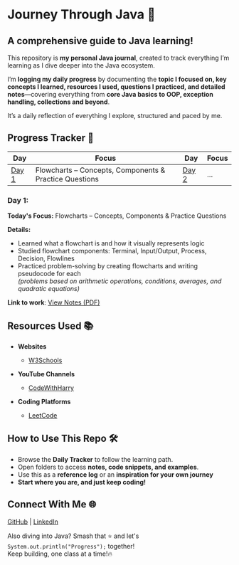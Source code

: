 <h1 align="left"> Journey Through Java 🎯 </h1>

## A comprehensive guide to Java learning!

This repository is **my personal Java journal**, created to track everything I’m learning as I dive deeper into the Java ecosystem.

I’m **logging my daily progress** by documenting the **topic I focused on, key concepts I learned, resources I used, questions I practiced, and detailed notes**—covering everything from **core Java basics to OOP, exception handling, collections and beyond**.

It’s a daily reflection of everything I explore, structured and paced by me.

<a name="pt"></a>
## Progress Tracker 📅
<div align="left">
  
| **Day** | **Focus**           | **Day** | **Focus**           |
|---------|---------------------|---------|---------------------|
| [Day 1](#day-1)       | Flowcharts – Concepts, Components & Practice Questions                 | [Day 2](#day-2)       | ...                 | 

</div>  

<a name="day-1"></a>
### Day 1: 
**Today's Focus:** Flowcharts – Concepts, Components & Practice Questions

**Details:**
- Learned what a flowchart is and how it visually represents logic  
- Studied flowchart components: Terminal, Input/Output, Process, Decision, Flowlines  
- Practiced problem-solving by creating flowcharts and writing pseudocode for each  
  *(problems based on arithmetic operations, conditions, averages, and quadratic equations)*

**Link to work**: [View Notes (PDF)]()


## Resources Used 📚
- **Websites**  
  - [W3Schools](https://www.w3schools.com/)  

- **YouTube Channels**  
  - [CodeWithHarry](https://www.youtube.com/@CodeWithHarry)  

- **Coding Platforms**  
  - [LeetCode](https://leetcode.com/)
    
## How to Use This Repo 🛠️
- Browse the **Daily Tracker** to follow the learning path.
- Open folders to access **notes, code snippets, and examples**.
- Use this as a **reference log** or an **inspiration for your own journey**  
- **Start where you are, and just keep coding!**

## Connect With Me 🌐  
[GitHub](https://github.com/snehhhcodes) | [LinkedIn](https://www.linkedin.com/in/)  

Also diving into Java? Smash that ⭐ and let's `System.out.println("Progress");` together!  
Keep building, one class at a time!🔥
